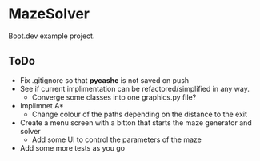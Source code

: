 # MazeSolver
Boot.dev example project. 

## ToDo
- Fix .gitignore so that __pycashe__ is not saved on push
- See if current implimentation can be refactored/simplified in any way.
    - Converge some classes into one graphics.py file?
- Implimnet A*
    - Change colour of the paths depending on the distance to the exit
- Create a menu screen with a bitton that starts the maze generator and solver
    - Add some UI to control the parameters of the maze
- Add some more tests as you go